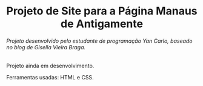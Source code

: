 <h1 align="center">Projeto de Site para a Página Manaus de Antigamente</h1>
<h6>Projeto desenvolvido pelo estudante de programação Yan Carlo, baseado no blog de Gisella Vieira Braga.</h6>
<p>Projeto ainda em desenvolvimento.</p>
Ferramentas usadas:
HTML e
CSS.